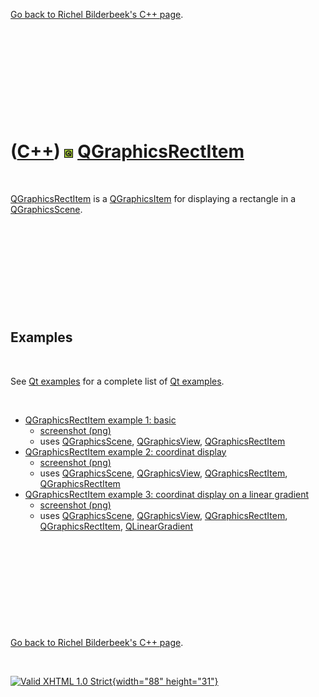 

[Go back to Richel Bilderbeek's C++ page](Cpp.htm).

 

 

 

 

 

([C++](Cpp.htm)) ![Qt](PicQt.png) [QGraphicsRectItem](CppQGraphicsRectItem.htm)
===============================================================================

 

[QGraphicsRectItem](CppQGraphicsRectItem.htm) is a
[QGraphicsItem](CppQGraphicsItem.htm) for displaying a rectangle in a
[QGraphicsScene](CppQGraphicsScene.htm).

 

 

 

 

 

Examples
--------

 

See [Qt examples](CppQtExample.htm) for a complete list of [Qt
examples](CppQtExample.htm).

 

-   [QGraphicsRectItem example 1:
    basic](CppQGraphicsRectItemExample1.htm)
    -   [screenshot (png)](CppQGraphicsRectItemExample1.png)
    -   uses [QGraphicsScene](CppQGraphicsScene.htm),
        [QGraphicsView](CppQGraphicsView.htm),
        [QGraphicsRectItem](CppQGraphicsRectItem.htm)
-   [QGraphicsRectItem example 2: coordinat
    display](CppQGraphicsRectItemExample2.htm)
    -   [screenshot (png)](CppQGraphicsRectItemExample2.png)
    -   uses [QGraphicsScene](CppQGraphicsScene.htm),
        [QGraphicsView](CppQGraphicsView.htm),
        [QGraphicsRectItem](CppQGraphicsRectItem.htm),
        [QGraphicsRectItem](CppQGraphicsRectItem.htm)
-   [QGraphicsRectItem example 3: coordinat display on a linear
    gradient](CppQGraphicsRectItemExample3.htm)
    -   [screenshot (png)](CppQGraphicsRectItemExample3.png)
    -   uses [QGraphicsScene](CppQGraphicsScene.htm),
        [QGraphicsView](CppQGraphicsView.htm),
        [QGraphicsRectItem](CppQGraphicsRectItem.htm),
        [QGraphicsRectItem](CppQGraphicsRectItem.htm),
        [QLinearGradient](CppQLinearGradient.htm)

 

 

 

 

 

[Go back to Richel Bilderbeek's C++ page](Cpp.htm).



 

[![Valid XHTML 1.0 Strict](valid-xhtml10.png){width="88"
height="31"}](http://validator.w3.org/check?uri=referer)
